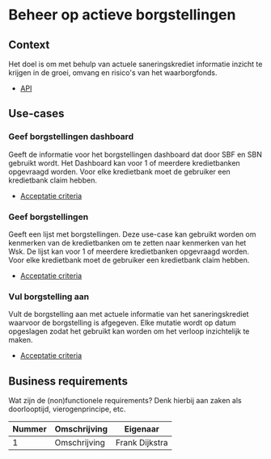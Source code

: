 # Beheer op actieve borgstellingen

## Context

Het doel is om met behulp van actuele saneringskrediet informatie inzicht te krijgen in de groei, omvang en risico's van het waarborgfonds.

<!-- einde -->

* [API](product.openapi.yml)

## Use-cases

### Geef borgstellingen dashboard

Geeft de informatie voor het borgstellingen dashboard dat door SBF en SBN gebruikt wordt. Het Dashboard kan voor 1 of meerdere kredietbanken opgevraagd worden. Voor elke kredietbank moet de gebruiker een kredietbank claim hebben.

* [Acceptatie criteria](geef-borgstellingen-dashboard.feature)

### Geef borgstellingen

Geeft een lijst met borgstellingen. Deze use-case kan gebruikt worden om kenmerken van de kredietbanken om te zetten naar kenmerken van het Wsk. De lijst kan voor 1 of meerdere kredietbanken opgevraagd worden. Voor elke kredietbank moet de gebruiker een kredietbank claim hebben.

* [Acceptatie criteria](geef-borgstellingen.feature)

### Vul borgstelling aan

Vult de borgstelling aan met actuele informatie van het saneringskrediet waarvoor de borgstelling is afgegeven. Elke mutatie wordt op datum opgeslagen zodat het gebruikt kan worden om het verloop inzichtelijk te maken.

* [Acceptatie criteria](vul-borgstelling-aan.feature)

## Business requirements

Wat zijn de (non)functionele requirements? Denk hierbij aan zaken als doorlooptijd, vierogenprincipe, etc.

| Nummer | Omschrijving                         | Eigenaar                  |
| -------| ------------------------------------ | ------------------------- |
| 1      | Omschrijving                         | Frank Dijkstra            |